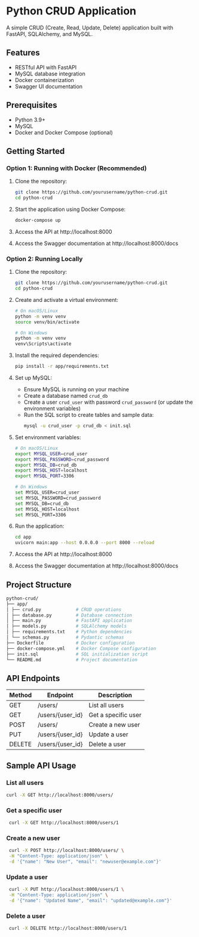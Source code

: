 # Python CRUD Application

A simple CRUD (Create, Read, Update, Delete) application built with FastAPI, SQLAlchemy, and MySQL.

## Features

- RESTful API with FastAPI
- MySQL database integration
- Docker containerization
- Swagger UI documentation

## Prerequisites

- Python 3.9+
- MySQL
- Docker and Docker Compose (optional)

## Getting Started

### Option 1: Running with Docker (Recommended)

1. Clone the repository:
   ```bash
   git clone https://github.com/yourusername/python-crud.git
   cd python-crud
   ```

2. Start the application using Docker Compose:
   ```bash
   docker-compose up
   ```

3. Access the API at http://localhost:8000
4. Access the Swagger documentation at http://localhost:8000/docs

### Option 2: Running Locally

1. Clone the repository:
   ```bash
   git clone https://github.com/yourusername/python-crud.git
   cd python-crud
   ```

2. Create and activate a virtual environment:
   ```bash
   # On macOS/Linux
   python -m venv venv
   source venv/bin/activate

   # On Windows
   python -m venv venv
   venv\Scripts\activate
   ```

3. Install the required dependencies:
   ```bash
   pip install -r app/requirements.txt
   ```

4. Set up MySQL:
   - Ensure MySQL is running on your machine
   - Create a database named `crud_db`
   - Create a user `crud_user` with password `crud_password` (or update the environment variables)
   - Run the SQL script to create tables and sample data:
     ```bash
     mysql -u crud_user -p crud_db < init.sql
     ```

5. Set environment variables:
   ```bash
   # On macOS/Linux
   export MYSQL_USER=crud_user
   export MYSQL_PASSWORD=crud_password
   export MYSQL_DB=crud_db
   export MYSQL_HOST=localhost
   export MYSQL_PORT=3306

   # On Windows
   set MYSQL_USER=crud_user
   set MYSQL_PASSWORD=crud_password
   set MYSQL_DB=crud_db
   set MYSQL_HOST=localhost
   set MYSQL_PORT=3306
   ```

6. Run the application:
   ```bash
   cd app
   uvicorn main:app --host 0.0.0.0 --port 8000 --reload
   ```

7. Access the API at http://localhost:8000
8. Access the Swagger documentation at http://localhost:8000/docs

## Project Structure
   ```bash
   python-crud/
   ├── app/
   │ ├── crud.py             # CRUD operations
   │ ├── database.py         # Database connection
   │ ├── main.py             # FastAPI application
   │ ├── models.py           # SQLAlchemy models
   │ ├── requirements.txt    # Python dependencies
   │ └── schemas.py          # Pydantic schemas
   ├── Dockerfile            # Docker configuration
   ├── docker-compose.yml    # Docker Compose configuration
   ├── init.sql              # SQL initialization script
   └── README.md             # Project documentation
  ```

## API Endpoints

| Method | Endpoint | Description |
|--------|----------|-------------|
| GET    | /users/  | List all users |
| GET    | /users/{user_id} | Get a specific user |
| POST   | /users/  | Create a new user |
| PUT    | /users/{user_id} | Update a user |
| DELETE | /users/{user_id} | Delete a user |

## Sample API Usage

### List all users

   ```bash
   curl -X GET http://localhost:8000/users/
   ```

### Get a specific user

   ```bash
    curl -X GET http://localhost:8000/users/1
   ```

### Create a new user
   ```bash
    curl -X POST http://localhost:8000/users/ \
    -H "Content-Type: application/json" \
    -d '{"name": "New User", "email": "newuser@example.com"}'
   ```

### Update a user

   ```bash
    curl -X PUT http://localhost:8000/users/1 \
    -H "Content-Type: application/json" \
    -d '{"name": "Updated Name", "email": "updated@example.com"}'  
   ```


### Delete a user   

   ```bash 
    curl -X DELETE http://localhost:8000/users/1
   ```
